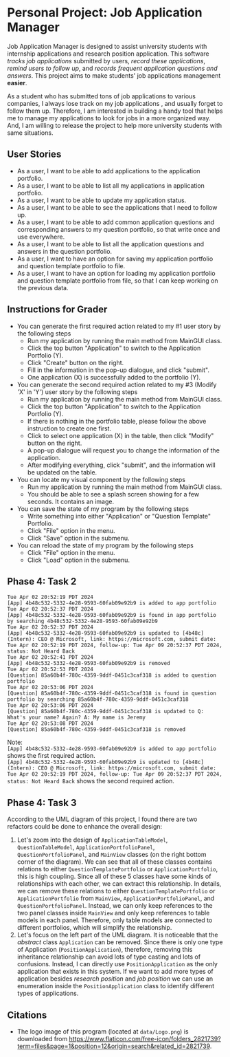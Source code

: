 # Personal Project: Job Application Manager

Job Application Manager is designed to assist university students with internship applications and research position
application. This software *tracks job applications* submitted by users, *record these applications*, 
*remind users to follow up*, and *records frequent application questions and answers*. This project 
aims to make students' job applications management **easier**. 

As a student who has submitted tons of job applications to various companies, I always lose track on my job applications
, and usually forget to follow them up. Therefore, I am interested in building a handy tool that helps me to manage my 
applications to look for jobs in a more organized way. And, I am willing to release the project to help more university
students with same situations.

## User Stories
- As a user, I want to be able to add applications to the application portfolio.
- As a user, I want to be able to list all my applications in application portfolio.
- As a user, I want to be able to update my application status.
- As a user, I want to be able to see the applications that I need to follow up.
- As a user, I want to be able to add common application questions and corresponding answers to my question 
portfolio, so that write once and use everywhere.
- As a user, I want to be able to list all the application questions and answers in the question portfolio.
- As a user, I want to have an option for saving my application portfolio and question template portfolio to file.
- As a user, I want to have an option for loading my application portfolio and question template portfolio from file,
so that I can keep working on the previous data.

## Instructions for Grader
- You can generate the first required action related to my #1 user story by the following steps
  - Run my application by running the main method from MainGUI class.
  - Click the top button "Application" to switch to the Application Portfolio (Y).
  - Click "Create" button on the right.
  - Fill in the information in the pop-up dialogue, and click "submit".
  - One application (X) is successfully added to the portfolio (Y).
- You can generate the second required action related to my #3 (Modify 'X' in 'Y') user story by the following steps
  - Run my application by running the main method from MainGUI class.
  - Click the top button "Application" to switch to the Application Portfolio (Y).
  - If there is nothing in the portfolio table, please follow the above instruction to create one first.
  - Click to select one application (X) in the table, then click "Modify" button on the right.
  - A pop-up dialogue will request you to change the information of the application.
  - After modifying everything, click "submit", and the information will be updated on the table.
- You can locate my visual component by the following steps
  - Run my application by running the main method from MainGUI class.
  - You should be able to see a splash screen showing for a few seconds. It contains an image.
- You can save the state of my program by the following steps
  - Write something into either "Application" or "Question Template" Portfolio.
  - Click "File" option in the menu.
  - Click "Save" option in the submenu.
- You can reload the state of my program by the following steps
  - Click "File" option in the menu.
  - Click "Load" option in the submenu.

## Phase 4: Task 2
```console
Tue Apr 02 20:52:19 PDT 2024
[App] 4b48c532-5332-4e28-9593-60fab09e92b9 is added to app portfolio
Tue Apr 02 20:52:37 PDT 2024
[App] 4b48c532-5332-4e28-9593-60fab09e92b9 is found in app portfolio by searching 4b48c532-5332-4e28-9593-60fab09e92b9
Tue Apr 02 20:52:37 PDT 2024
[App] 4b48c532-5332-4e28-9593-60fab09e92b9 is updated to [4b48c](Intern): CEO @ Microsoft, link: https://microsoft.com, submit date: Tue Apr 02 20:52:19 PDT 2024, follow-up: Tue Apr 09 20:52:37 PDT 2024, status: Not Heard Back
Tue Apr 02 20:52:41 PDT 2024
[App] 4b48c532-5332-4e28-9593-60fab09e92b9 is removed
Tue Apr 02 20:52:53 PDT 2024
[Question] 85a60b4f-780c-4359-9ddf-0451c3caf318 is added to question portfolio
Tue Apr 02 20:53:06 PDT 2024
[Question] 85a60b4f-780c-4359-9ddf-0451c3caf318 is found in question portfolio by searching 85a60b4f-780c-4359-9ddf-0451c3caf318
Tue Apr 02 20:53:06 PDT 2024
[Question] 85a60b4f-780c-4359-9ddf-0451c3caf318 is updated to Q: What's your name? Again? A: My name is Jeremy
Tue Apr 02 20:53:08 PDT 2024
[Question] 85a60b4f-780c-4359-9ddf-0451c3caf318 is removed
```

Note:  
`[App] 4b48c532-5332-4e28-9593-60fab09e92b9 is added to app portfolio` shows the first required action.  
`[App] 4b48c532-5332-4e28-9593-60fab09e92b9 is updated to [4b48c](Intern): CEO @ Microsoft, link: https://microsoft.com, submit date: Tue Apr 02 20:52:19 PDT 2024, follow-up: Tue Apr 09 20:52:37 PDT 2024, status: Not Heard Back` shows the second required action.

## Phase 4: Task 3
According to the UML diagram of this project, I found there are two refactors could be done to enhance the
overall design:
1. Let's zoom into the design of `ApplicationTableModel`, `QuestionTableModel`, `ApplicationPortfolioPanel`, `QuestionPortfolioPanel`,
and `MainView` classes (on the right bottom corner of the diagram). We can see that all of these classes contains relations to
either `QuestionTemplatePortfolio` or `ApplicationPortfolio`, this is high coupling. Since all of these 5 classes
have some kinds of relationships with each other, we can extract this relationship. In details, we can remove
these relations to either `QuestionTemplatePortfolio` or `ApplicationPortfolio` from `MainView`, `ApplicationPortfolioPanel`, 
and `QuestionPortfolioPanel`. Instead, we can only keep references to the two panel classes inside `MainView` and only keep
references to table models in each panel. Therefore, only table models are connected to different portfolios, which will simplify 
the relationship.
2. Let's focus on the left part of the UML diagram. It is noticeable that the *abstract* class `Application` can be removed.
Since there is only one type of Application (`PositionApplication`), therefore, removing this inheritance relationship
can avoid lots of type casting and lots of confusions. Instead, I can directly use `PositionApplication` as the only
application that exists in this system. If we want to add more types of application besides *research position* and *job position*
we can use an enumeration inside the `PositionApplication` class to identify different types of applications.  

## Citations
- The logo image of this program (located at `data/Logo.png`) is downloaded from 
https://www.flaticon.com/free-icon/folders_2821739?term=files&page=1&position=12&origin=search&related_id=2821739. 

